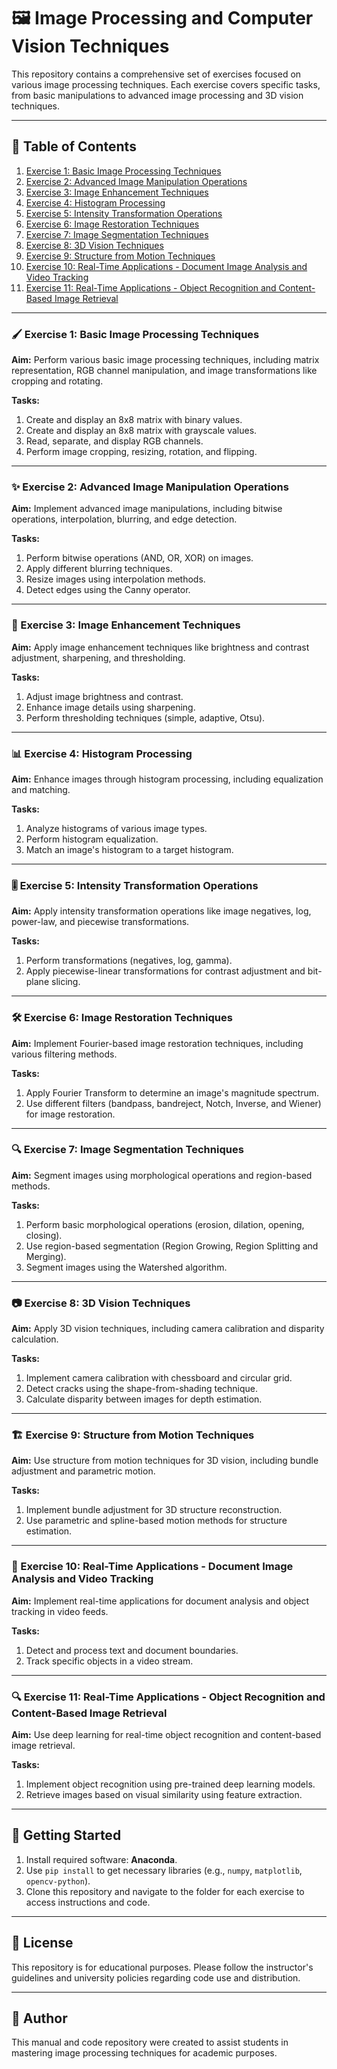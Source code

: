 # 🖼️ Image Processing and Computer Vision Techniques

This repository contains a comprehensive set of exercises focused on various image processing techniques. Each exercise covers specific tasks, from basic manipulations to advanced image processing and 3D vision techniques.

---

## 📑 Table of Contents
1. [Exercise 1: Basic Image Processing Techniques](#EX-1)
2. [Exercise 2: Advanced Image Manipulation Operations](#EX-2)
3. [Exercise 3: Image Enhancement Techniques](#EX-3)
4. [Exercise 4: Histogram Processing](#EX-4)
5. [Exercise 5: Intensity Transformation Operations](#EX-5)
6. [Exercise 6: Image Restoration Techniques](#EX-6)
7. [Exercise 7: Image Segmentation Techniques](#EX-7)
8. [Exercise 8: 3D Vision Techniques](#EX-8)
9. [Exercise 9: Structure from Motion Techniques](#EX-9)
10. [Exercise 10: Real-Time Applications - Document Image Analysis and Video Tracking](#EX-10)
11. [Exercise 11: Real-Time Applications - Object Recognition and Content-Based Image Retrieval](#EX-11)

---

### 🖌️ Exercise 1: Basic Image Processing Techniques
**Aim:** Perform various basic image processing techniques, including matrix representation, RGB channel manipulation, and image transformations like cropping and rotating.

**Tasks:**
1. Create and display an 8x8 matrix with binary values.
2. Create and display an 8x8 matrix with grayscale values.
3. Read, separate, and display RGB channels.
4. Perform image cropping, resizing, rotation, and flipping.

---

### ✨ Exercise 2: Advanced Image Manipulation Operations
**Aim:** Implement advanced image manipulations, including bitwise operations, interpolation, blurring, and edge detection.

**Tasks:**
1. Perform bitwise operations (AND, OR, XOR) on images.
2. Apply different blurring techniques.
3. Resize images using interpolation methods.
4. Detect edges using the Canny operator.

---

### 🌟 Exercise 3: Image Enhancement Techniques
**Aim:** Apply image enhancement techniques like brightness and contrast adjustment, sharpening, and thresholding.

**Tasks:**
1. Adjust image brightness and contrast.
2. Enhance image details using sharpening.
3. Perform thresholding techniques (simple, adaptive, Otsu).

---

### 📊 Exercise 4: Histogram Processing
**Aim:** Enhance images through histogram processing, including equalization and matching.

**Tasks:**
1. Analyze histograms of various image types.
2. Perform histogram equalization.
3. Match an image's histogram to a target histogram.

---

### 🎚️ Exercise 5: Intensity Transformation Operations
**Aim:** Apply intensity transformation operations like image negatives, log, power-law, and piecewise transformations.

**Tasks:**
1. Perform transformations (negatives, log, gamma).
2. Apply piecewise-linear transformations for contrast adjustment and bit-plane slicing.

---

### 🛠️ Exercise 6: Image Restoration Techniques
**Aim:** Implement Fourier-based image restoration techniques, including various filtering methods.

**Tasks:**
1. Apply Fourier Transform to determine an image's magnitude spectrum.
2. Use different filters (bandpass, bandreject, Notch, Inverse, and Wiener) for image restoration.

---

### 🔍 Exercise 7: Image Segmentation Techniques
**Aim:** Segment images using morphological operations and region-based methods.

**Tasks:**
1. Perform basic morphological operations (erosion, dilation, opening, closing).
2. Use region-based segmentation (Region Growing, Region Splitting and Merging).
3. Segment images using the Watershed algorithm.

---

### 📷 Exercise 8: 3D Vision Techniques
**Aim:** Apply 3D vision techniques, including camera calibration and disparity calculation.

**Tasks:**
1. Implement camera calibration with chessboard and circular grid.
2. Detect cracks using the shape-from-shading technique.
3. Calculate disparity between images for depth estimation.

---

### 🏗️ Exercise 9: Structure from Motion Techniques
**Aim:** Use structure from motion techniques for 3D vision, including bundle adjustment and parametric motion.

**Tasks:**
1. Implement bundle adjustment for 3D structure reconstruction.
2. Use parametric and spline-based motion methods for structure estimation.

---

### 🎥 Exercise 10: Real-Time Applications - Document Image Analysis and Video Tracking
**Aim:** Implement real-time applications for document analysis and object tracking in video feeds.

**Tasks:**
1. Detect and process text and document boundaries.
2. Track specific objects in a video stream.

---

### 🔍 Exercise 11: Real-Time Applications - Object Recognition and Content-Based Image Retrieval
**Aim:** Use deep learning for real-time object recognition and content-based image retrieval.

**Tasks:**
1. Implement object recognition using pre-trained deep learning models.
2. Retrieve images based on visual similarity using feature extraction.

---

## 🚀 Getting Started

1. Install required software: **Anaconda**.
2. Use `pip install` to get necessary libraries (e.g., `numpy`, `matplotlib`, `opencv-python`).
3. Clone this repository and navigate to the folder for each exercise to access instructions and code.

---

## 📜 License
This repository is for educational purposes. Please follow the instructor's guidelines and university policies regarding code use and distribution.

---

## 👤 Author
This manual and code repository were created to assist students in mastering image processing techniques for academic purposes.
